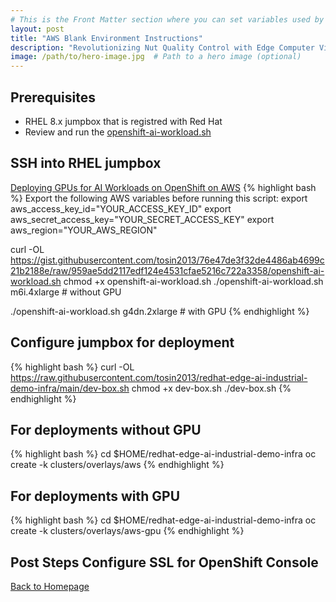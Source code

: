 ```yaml
---
# This is the Front Matter section where you can set variables used by Jekyll
layout: post
title: "AWS Blank Environment Instructions"
description: "Revolutionizing Nut Quality Control with Edge Computer Vision using YOLO V5 and Microshift"
image: /path/to/hero-image.jpg  # Path to a hero image (optional)
---
```


## Prerequisites
* RHEL 8.x jumpbox that is registred with Red Hat
* Review and run the [openshift-ai-workload.sh](https://gist.github.com/tosin2013/76e47de3f32de4486ab4699c21b2188e)
  
## SSH into RHEL jumpbox
[Deploying GPUs for AI Workloads on OpenShift on AWS](https://medium.com/@tcij1013/deploying-gpus-for-ai-workloads-on-openshift-on-aws-9f43b9ce2875)
{% highlight bash %}
Export the following AWS variables before running this script:
export aws_access_key_id="YOUR_ACCESS_KEY_ID"
export aws_secret_access_key="YOUR_SECRET_ACCESS_KEY"
export aws_region="YOUR_AWS_REGION"

curl -OL https://gist.githubusercontent.com/tosin2013/76e47de3f32de4486ab4699c21b2188e/raw/959ae5dd2117edf124e4531cfae5216c722a3358/openshift-ai-workload.sh
chmod +x openshift-ai-workload.sh
./openshift-ai-workload.sh m6i.4xlarge # without GPU

./openshift-ai-workload.sh g4dn.2xlarge # with GPU
{% endhighlight %}

## Configure jumpbox for deployment
{% highlight bash %}
curl -OL https://raw.githubusercontent.com/tosin2013/redhat-edge-ai-industrial-demo-infra/main/dev-box.sh
chmod +x dev-box.sh
./dev-box.sh
{% endhighlight %}


## For deployments without GPU
{% highlight bash %}
cd $HOME/redhat-edge-ai-industrial-demo-infra
oc create -k clusters/overlays/aws
{% endhighlight %}

## For deployments with GPU
{% highlight bash %}
cd $HOME/redhat-edge-ai-industrial-demo-infra
oc create -k clusters/overlays/aws-gpu
{% endhighlight %}

## Post Steps Configure SSL for OpenShift Console

[Back to Homepage](/)